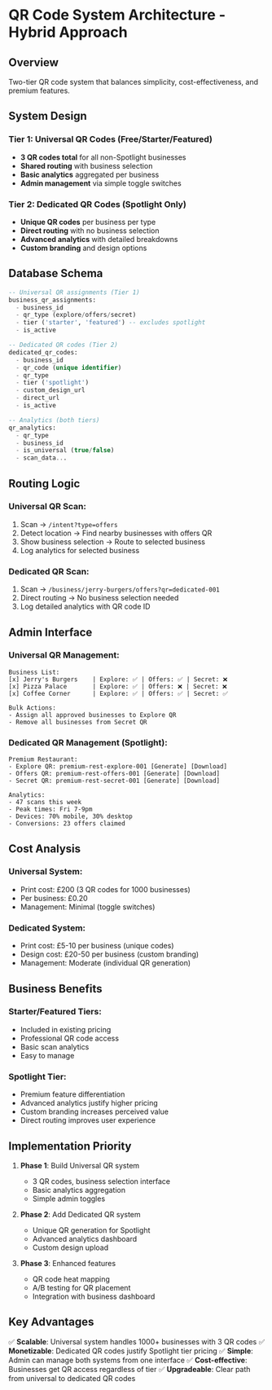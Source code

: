 # QR Code System Architecture - Hybrid Approach

## Overview
Two-tier QR code system that balances simplicity, cost-effectiveness, and premium features.

## System Design

### Tier 1: Universal QR Codes (Free/Starter/Featured)
- **3 QR codes total** for all non-Spotlight businesses
- **Shared routing** with business selection
- **Basic analytics** aggregated per business
- **Admin management** via simple toggle switches

### Tier 2: Dedicated QR Codes (Spotlight Only)
- **Unique QR codes** per business per type
- **Direct routing** with no business selection
- **Advanced analytics** with detailed breakdowns
- **Custom branding** and design options

## Database Schema

```sql
-- Universal QR assignments (Tier 1)
business_qr_assignments:
  - business_id
  - qr_type (explore/offers/secret)
  - tier ('starter', 'featured') -- excludes spotlight
  - is_active

-- Dedicated QR codes (Tier 2) 
dedicated_qr_codes:
  - business_id
  - qr_code (unique identifier)
  - qr_type
  - tier ('spotlight')
  - custom_design_url
  - direct_url
  - is_active

-- Analytics (both tiers)
qr_analytics:
  - qr_type
  - business_id
  - is_universal (true/false)
  - scan_data...
```

## Routing Logic

### Universal QR Scan:
1. Scan → `/intent?type=offers`
2. Detect location → Find nearby businesses with offers QR
3. Show business selection → Route to selected business
4. Log analytics for selected business

### Dedicated QR Scan:
1. Scan → `/business/jerry-burgers/offers?qr=dedicated-001`
2. Direct routing → No business selection needed
3. Log detailed analytics with QR code ID

## Admin Interface

### Universal QR Management:
```
Business List:
[x] Jerry's Burgers    | Explore: ✅ | Offers: ✅ | Secret: ❌
[x] Pizza Palace       | Explore: ✅ | Offers: ❌ | Secret: ❌
[x] Coffee Corner      | Explore: ✅ | Offers: ✅ | Secret: ✅

Bulk Actions:
- Assign all approved businesses to Explore QR
- Remove all businesses from Secret QR
```

### Dedicated QR Management (Spotlight):
```
Premium Restaurant:
- Explore QR: premium-rest-explore-001 [Generate] [Download]
- Offers QR: premium-rest-offers-001 [Generate] [Download]  
- Secret QR: premium-rest-secret-001 [Generate] [Download]

Analytics:
- 47 scans this week
- Peak times: Fri 7-9pm
- Devices: 70% mobile, 30% desktop
- Conversions: 23 offers claimed
```

## Cost Analysis

### Universal System:
- Print cost: £200 (3 QR codes for 1000 businesses)
- Per business: £0.20
- Management: Minimal (toggle switches)

### Dedicated System:
- Print cost: £5-10 per business (unique codes)
- Design cost: £20-50 per business (custom branding)
- Management: Moderate (individual QR generation)

## Business Benefits

### Starter/Featured Tiers:
- Included in existing pricing
- Professional QR code access
- Basic scan analytics
- Easy to manage

### Spotlight Tier:
- Premium feature differentiation
- Advanced analytics justify higher pricing
- Custom branding increases perceived value
- Direct routing improves user experience

## Implementation Priority

1. **Phase 1**: Build Universal QR system
   - 3 QR codes, business selection interface
   - Basic analytics aggregation
   - Simple admin toggles

2. **Phase 2**: Add Dedicated QR system
   - Unique QR generation for Spotlight
   - Advanced analytics dashboard
   - Custom design upload

3. **Phase 3**: Enhanced features
   - QR code heat mapping
   - A/B testing for QR placement
   - Integration with business dashboard

## Key Advantages

✅ **Scalable**: Universal system handles 1000+ businesses with 3 QR codes
✅ **Monetizable**: Dedicated QR codes justify Spotlight tier pricing
✅ **Simple**: Admin can manage both systems from one interface
✅ **Cost-effective**: Businesses get QR access regardless of tier
✅ **Upgradeable**: Clear path from universal to dedicated QR codes
